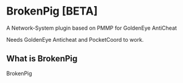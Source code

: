 # BrokenPig [BETA]
A Network-System plugin based on PMMP for GoldenEye AntiCheat

Needs GoldenEye Anticheat and PocketCoord to work.

## What is BrokenPig

BrokenPig
